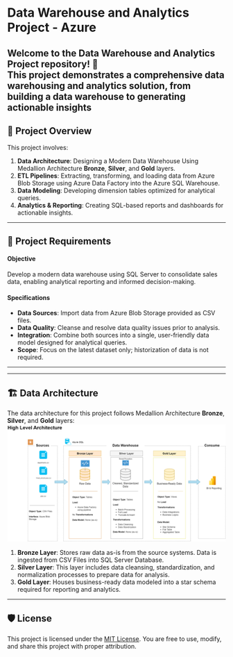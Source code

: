 
# Data Warehouse and Analytics Project - Azure

Welcome to the **Data Warehouse and Analytics Project** repository! 🚀  
This project demonstrates a comprehensive data warehousing and analytics solution, from building a data warehouse to generating actionable insights
---
## 📖 Project Overview

This project involves:

1. **Data Architecture**: Designing a Modern Data Warehouse Using Medallion Architecture **Bronze**, **Silver**, and **Gold** layers.
2. **ETL Pipelines**: Extracting, transforming, and loading data from Azure Blob Storage using Azure Data Factory  into the Azure SQL Warehouse.
3. **Data Modeling**: Developing dimension tables optimized for analytical queries.
4. **Analytics & Reporting**: Creating SQL-based reports and dashboards for actionable insights.
 

---


## 🚀 Project Requirements

#### Objective
Develop a modern data warehouse using SQL Server to consolidate sales data, enabling analytical reporting and informed decision-making.

#### Specifications
- **Data Sources**: Import data from Azure Blob Storage provided as CSV files.
- **Data Quality**: Cleanse and resolve data quality issues prior to analysis.
- **Integration**: Combine both sources into a single, user-friendly data model designed for analytical queries.
- **Scope**: Focus on the latest dataset only; historization of data is not required.

---

  

---
## 🏗️ Data Architecture

The data architecture for this project follows Medallion Architecture **Bronze**, **Silver**, and **Gold** layers:
![Data Architecture](docs/data_architecture.drawio.png)

1. **Bronze Layer**: Stores raw data as-is from the source systems. Data is ingested from CSV Files into SQL Server Database.
2. **Silver Layer**: This layer includes data cleansing, standardization, and normalization processes to prepare data for analysis.
3. **Gold Layer**: Houses business-ready data modeled into a star schema required for reporting and analytics.

---


## 🛡️ License

This project is licensed under the [MIT License](LICENSE). You are free to use, modify, and share this project with proper attribution.


